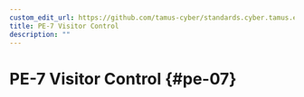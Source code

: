 ```yaml
---
custom_edit_url: https://github.com/tamus-cyber/standards.cyber.tamus.edu/tree/main/content/tamus.edu/TAMUS_profile.xml
title: PE-7 Visitor Control
description: ""
---
```


# PE-7 Visitor Control {#pe-07}

